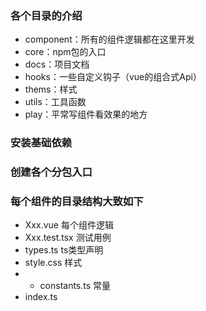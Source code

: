 ### 各个目录的介绍
- component：所有的组件逻辑都在这里开发  
- core：npm包的入口  
- docs：项目文档  
- hooks：一些自定义钩子（vue的组合式Api）  
- thems：样式  
- utils：工具函数  
- play：平常写组件看效果的地方
### 安装基础依赖
### 创建各个分包入口
### 每个组件的目录结构大致如下
- Xxx.vue 每个组件逻辑
- Xxx.test.tsx 测试用例
- types.ts ts类型声明
- style.css 样式
- * constants.ts 常量
- index.ts